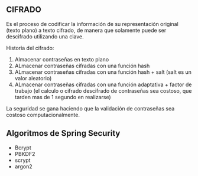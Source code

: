 ## CIFRADO

Es el proceso de codificar la información de su representación original (texto plano)
a texto cifrado, de manera que solamente puede ser descifrado utilizando una clave.

Historia del cifrado:

1. Almacenar contraseñas en texto plano
2. ALmacenar contraseñas cifradas con una función hash
3. ALmacenar contraseñas cifradas con una función hash + salt (salt es un valor aleatorio)
4. ALmacenar contraseñas cifradas con una función adaptativa + factor de trabajo 
(el calculo o cifrado descifrado de contraseñas sea costoso, que tarden mas de 1 segundo en realizarse)

La seguridad se gana haciendo que la validación de contraseñas sea costoso computacionalmente.

## Algoritmos de Spring Security

* Bcrypt
* PBKDF2
* scrypt
* argon2